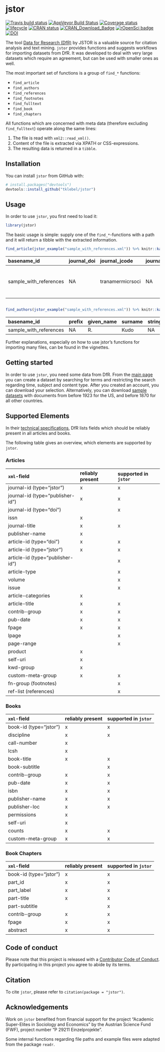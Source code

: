 
<!-- README.md is generated from README.Rmd. Please edit that file -->

# jstor

[![Travis build
status](https://travis-ci.org/tklebel/jstor.svg?branch=master)](https://travis-ci.org/tklebel/jstor)
[![AppVeyor Build
Status](https://ci.appveyor.com/api/projects/status/github/tklebel/jstor?branch=master&svg=true)](https://ci.appveyor.com/project/tklebel/jstor)
[![Coverage
status](https://codecov.io/gh/tklebel/jstor/branch/master/graph/badge.svg)](https://codecov.io/github/tklebel/jstor?branch=master)
[![lifecycle](https://img.shields.io/badge/lifecycle-maturing-blue.svg)](https://www.tidyverse.org/lifecycle/#maturing)
[![CRAN
status](http://www.r-pkg.org/badges/version/jstor)](https://cran.r-project.org/package=jstor)
[![CRAN\_Download\_Badge](http://cranlogs.r-pkg.org/badges/jstor)](https://CRAN.R-project.org/package=jstor)
[![rOpenSci
badge](https://badges.ropensci.org/189_status.svg)](https://github.com/ropensci/onboarding/issues/189)
[![DOI](https://zenodo.org/badge/DOI/10.5281/zenodo.1169862.svg)](https://doi.org/10.5281/zenodo.1169862)

The tool [Data for Research (DfR)](http://www.jstor.org/dfr/) by JSTOR
is a valuable source for citation analysis and text mining. `jstor`
provides functions and suggests workflows for importing datasets from
DfR. It was developed to deal with very large datasets which require an
agreement, but can be used with smaller ones as well.

The most important set of functions is a group of `find_*` functions:

  - `find_article`
  - `find_authors`
  - `find_references`
  - `find_footnotes`
  - `find_fulltext`
  - `find_book`
  - `find_chapters`

All functions which are concerned with meta data (therefore excluding
`find_fulltext`) operate along the same lines:

1.  The file is read with `xml2::read_xml()`.
2.  Content of the file is extracted via XPATH or CSS-expressions.
3.  The resulting data is returned in a `tibble`.

## Installation

You can install `jstor` from GitHub with:

``` r
# install.packages("devtools")
devtools::install_github("tklebel/jstor")
```

## Usage

In order to use `jstor`, you first need to load it:

``` r
library(jstor)
```

The basic usage is simple: supply one of the `find_*`-functions with a
path and it will return a tibble with the extracted
information.

``` r
find_article(jstor_example("sample_with_references.xml")) %>% knitr::kable()
```

| basename\_id             | journal\_doi | journal\_jcode   | journal\_pub\_id | journal\_title                                     | article\_doi    | article\_pub\_id | article\_jcode | article\_type    | article\_title                     | volume | issue | language | pub\_day | pub\_month | pub\_year | first\_page | last\_page | page\_range |
| :----------------------- | :----------- | :--------------- | :--------------- | :------------------------------------------------- | :-------------- | :--------------- | :------------- | :--------------- | :--------------------------------- | :----- | :---- | :------- | :------- | :--------- | --------: | :---------- | :--------- | :---------- |
| sample\_with\_references | NA           | tranamermicrsoci | NA               | Transactions of the American Microscopical Society | 10.2307/3221896 | NA               | NA             | research-article | On the Protozoa Parasitic in Frogs | 41     | 2     | eng      | 1        | 4          |      1922 | 59          | 76         | 59-76       |

``` r

find_authors(jstor_example("sample_with_references.xml")) %>% knitr::kable()
```

| basename\_id             | prefix | given\_name | surname | string\_name | suffix | author\_number |
| :----------------------- | :----- | :---------- | :------ | :----------- | :----- | -------------: |
| sample\_with\_references | NA     | R.          | Kudo    | NA           | NA     |              1 |

Further explanations, especially on how to use jstor’s functions for
importing many files, can be found in the vignettes.

## Getting started

In order to use `jstor`, you need some data from DfR. From the [main
page](http://www.jstor.org/dfr/) you can create a dataset by searching
for terms and restricting the search regarding time, subject and content
type. After you created an account, you can download your selection.
Alternatively, you can download [sample
datasets](http://www.jstor.org/dfr/about/sample-datasets) with documents
from before 1923 for the US, and before 1870 for all other countries.

## Supported Elements

In their [technical
specifications](http://www.jstor.org/dfr/about/technical-specifications),
DfR lists fields which should be reliably present in all articles and
books.

The following table gives an overview, which elements are supported by
`jstor`.

### Articles

| `xml`-field                      | reliably present | supported in `jstor` |
| :------------------------------- | :--------------- | :------------------- |
| journal-id (type=“jstor”)        | x                | x                    |
| journal-id (type=“publisher-id”) | x                | x                    |
| journal-id (type=“doi”)          |                  | x                    |
| issn                             | x                |                      |
| journal-title                    | x                | x                    |
| publisher-name                   | x                |                      |
| article-id (type=“doi”)          | x                | x                    |
| article-id (type=“jstor”)        | x                | x                    |
| article-id (type=“publisher-id”) |                  | x                    |
| article-type                     |                  | x                    |
| volume                           |                  | x                    |
| issue                            |                  | x                    |
| article-categories               | x                |                      |
| article-title                    | x                | x                    |
| contrib-group                    | x                | x                    |
| pub-date                         | x                | x                    |
| fpage                            | x                | x                    |
| lpage                            |                  | x                    |
| page-range                       |                  | x                    |
| product                          | x                |                      |
| self-uri                         | x                |                      |
| kwd-group                        | x                |                      |
| custom-meta-group                | x                | x                    |
| fn-group (footnotes)             |                  | x                    |
| ref-list (references)            |                  | x                    |

### Books

| `xml`-field            | reliably present | supported in `jstor` |
| :--------------------- | :--------------- | :------------------- |
| book-id (type=“jstor”) | x                | x                    |
| discipline             | x                | x                    |
| call-number            | x                |                      |
| lcsh                   | x                |                      |
| book-title             | x                | x                    |
| book-subtitle          |                  | x                    |
| contrib-group          | x                | x                    |
| pub-date               | x                | x                    |
| isbn                   | x                | x                    |
| publisher-name         | x                | x                    |
| publisher-loc          | x                | x                    |
| permissions            | x                |                      |
| self-uri               | x                |                      |
| counts                 | x                | x                    |
| custom-meta-group      | x                | x                    |

### Book Chapters

| `xml`-field            | reliably present | supported in `jstor` |
| :--------------------- | :--------------- | :------------------- |
| book-id (type=“jstor”) | x                | x                    |
| part\_id               | x                | x                    |
| part\_label            | x                | x                    |
| part-title             | x                | x                    |
| part-subtitle          |                  | x                    |
| contrib-group          | x                | x                    |
| fpage                  | x                | x                    |
| abstract               | x                | x                    |

## Code of conduct

Please note that this project is released with a [Contributor Code of
Conduct](CONDUCT.md). By participating in this project you agree to
abide by its terms.

## Citation

To cite `jstor`, please refer to `citation(package = "jstor")`.

## Acknowledgements

Work on `jstor` benefited from financial support for the project
“Academic Super-Elites in Sociology and Economics” by the Austrian
Science Fund (FWF), project number “P 29211 Einzelprojekte”.

Some internal functions regarding file paths and example files were
adapted from the package `readr`.
